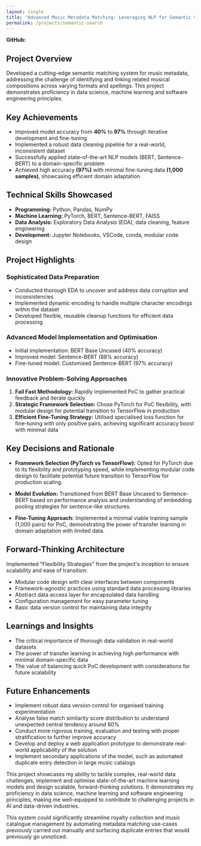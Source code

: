 ```yaml
---
layout: single
title: "Advanced Music Metadata Matching: Leveraging NLP for Semantic Search in the Music Industry"
permalink: /projects/semantic-search
---
```


**GitHub:** [](https://github.com/)

## Project Overview

Developed a cutting-edge semantic matching system for music metadata, addressing the challenge of identifying and linking related musical compositions across varying formats and spellings. This project demonstrates proficiency in data science, machine learning and software engineering principles.

## Key Achievements

- Improved model accuracy from **40%** to **97%** through iterative development and fine-tuning
- Implemented a robust data cleaning pipeline for a real-world, inconsistent dataset
- Successfully applied state-of-the-art NLP models (BERT, Sentence-BERT) to a domain-specific problem
- Achieved high accuracy **(97%)** with minimal fine-tuning data **(1,000 samples)**, showcasing efficient domain adaptation

## Technical Skills Showcased

- **Programming:** Python, Pandas, NumPy
- **Machine Learning:** PyTorch, BERT, Sentence-BERT, FAISS
- **Data Analysis:** Exploratory Data Analysis (EDA), data cleaning, feature engineering
- **Development:** Jupyter Notebooks, VSCode, conda, modular code design

## Project Highlights

### Sophisticated Data Preparation
- Conducted thorough EDA to uncover and address data corruption and inconsistencies
- Implemented dynamic encoding to handle multiple character encodings within the dataset
- Developed flexible, reusable cleanup functions for efficient data processing

### Advanced Model Implementation and Optimisation
- Initial implementation: BERT Base Uncased (40% accuracy)
- Improved model: Sentence-BERT (88% accuracy)
- Fine-tuned model: Customised Sentence-BERT (97% accuracy)

### Innovative Problem-Solving Approaches
1. **Fail Fast Methodology:** Rapidly implemented PoC to gather practical feedback and iterate quickly
2. **Strategic Framework Selection:** Chose PyTorch for PoC flexibility, with modular design for potential transition to TensorFlow in production
3. **Efficient Fine-Tuning Strategy:** Utilised specialised loss function for fine-tuning with only positive pairs, achieving significant accuracy boost with minimal data

## Key Decisions and Rationale

- **Framework Selection (PyTorch vs TensorFlow):** Opted for PyTorch due to its flexibility and prototyping speed, while implementing modular code design to facilitate potential future transition to TensorFlow for production scaling.

- **Model Evolution:** Transitioned from BERT Base Uncased to Sentence-BERT based on performance analysis and understanding of embedding pooling strategies for sentence-like structures.

- **Fine-Tuning Approach:** Implemented a minimal viable training sample (1,000 pairs) for PoC, demonstrating the power of transfer learning in domain adaptation with limited data.

## Forward-Thinking Architecture

Implemented "Flexibility Strategies" from the project's inception to ensure scalability and ease of transition:

- Modular code design with clear interfaces between components
- Framework-agnostic practices using standard data processing libraries
- Abstract data access layer for encapsulated data handling
- Configuration management for easy parameter tuning
- Basic data version control for maintaining data integrity

## Learnings and Insights

- The critical importance of thorough data validation in real-world datasets
- The power of transfer learning in achieving high performance with minimal domain-specific data
- The value of balancing quick PoC development with considerations for future scalability

## Future Enhancements

- Implement robust data version control for organised training experimentation
- Analyse false match similarity score distribution to understand unexpected central tendency around 60%
- Conduct more rigorous training, evaluation and testing with proper stratification to further improve accuracy
- Develop and deploy a web application prototype to demonstrate real-world applicability of the solution
- Implement secondary applications of the model, such as automated duplicate entry detection in large music catalogs

This project showcases my ability to tackle complex, real-world data challenges, implement and optimise state-of-the-art machine learning models and design scalable, forward-thinking solutions. It demonstrates my proficiency in data science, machine learning and software engineering principles, making me well-equipped to contribute to challenging projects in AI and data-driven industries.

This system could significantly streamline royalty collection and music catalogue management by automating metadata matching use-cases previously carried out manually and surfacing duplicate entries that would previously go unnoticed.
